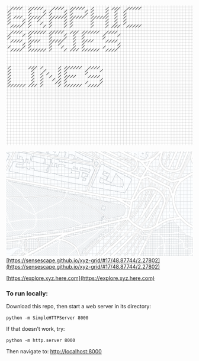 ![GRAPHIC SERIES](https://raw.githubusercontent.com/sensescape/xyz-grid/master/images/grid-title2.jpg)

![GRID](https://raw.githubusercontent.com/sensescape/xyz-grid/master/images/xyz-grid-map1.png)
[https://sensescape.github.io/xyz-grid/#17/48.87744/2.27802](https://sensescape.github.io/xyz-grid/#17/48.87744/2.27802)

[https://explore.xyz.here.com](https://explore.xyz.here.com)

### To run locally:

Download this repo, then start a web server in its directory:

    python -m SimpleHTTPServer 8000
    
If that doesn't work, try:

    python -m http.server 8000
    
Then navigate to: [http://localhost:8000](http://localhost:8000)


